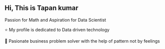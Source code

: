 ## Hi, This is Tapan kumar

Passion for Math and Aspiration for Data Scientist

⭐ My profile is dedicated to Data driven technology

🌟 Pasionate business problem solver with the help of pattern not by feelings

